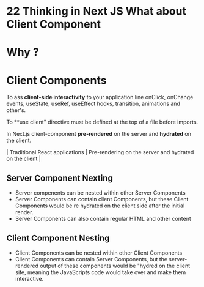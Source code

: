# 22 Thinking in Next JS What about Client Component


# Why ? 
# Client Components

To ass **client-side interactivity** to your application line onClick, onChange events, useState, useRef, useEffect hooks, transition, animations and other's.

To **use client" directive must be defined at the top of a file before imports.

In Next.js client-component **pre-rendered** on the server and **hydrated** on the client.


| Traditional React applications | Pre-rendering on the server and hydrated on the client |



## Server Component Nexting

- Server compenents can be nested within other Server Components
- Server Components can contain client Components, but these Client Components would be re hydrated on the  client side after the initial render.
- Server Components can also contain regular HTML and other content

## Client Component Nesting 

- Client Components can be nested within other Client Components
- Client Components can contain Server Components, but the server-rendered output of these components would be "hydred on the client site, meaning the JavaScripts code would take over and make them interactive.

